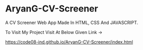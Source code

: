 # AryanG-CV-Screener
A CV Screener Web App Made In HTML, CSS And JAVASCRIPT.

To Visit My Project Visit At Below Given Link ->

https://code08-ind.github.io/AryanG-CV-Screener/index.html
